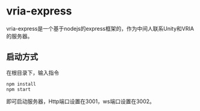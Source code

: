 # vria-express

vria-express是一个基于nodejs的express框架的，作为中间人联系Unity和VRIA的服务器。

## 启动方式 

在根目录下，输入指令

```
npm install
npm start
```

即可启动服务器，Http端口设置在3001，ws端口设置在3002。

